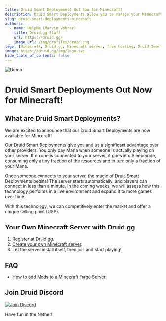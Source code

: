 ```yaml
---
title: Druid Smart Deployments Out Now for Minecraft!  
description: Druid Smart Deployments allow you to manage your Minecraft server efficiently by only using resources when players are online. Save costs and enjoy seamless automation!  
slug: druid-smart-deployments-minecraft  
authors:  
  - name: HelpMe (Marvin Vohrer)  
    title: Druid.gg Staff  
    url: https://druid.gg/  
    image_url: /img/profiles/druid.png  
tags: [Minecraft, Druid.gg, Minecraft server, free hosting, Druid Smart Deployments, Pay as You Play, Only Pay when you Play, Free Minecraft Server]  
image: https://druid.gg/img/logo.svg  
hide_table_of_contents: false  
---  
```

![Demo](\img\blog\druid_smart_deploy\smart_deploy_demo.gif)

# Druid Smart Deployments Out Now for Minecraft!

## What are Druid Smart Deployments?

We are excited to announce that our Druid Smart Deployments are now available for Minecraft!

Our Druid Smart Deployments give you and us a significant advantage over other providers. You only pay Mana when someone is actually playing on your server. If no one is connected to your server, it goes into Sleepmode, consuming only a tiny fraction of the resources and in turn only a fraction of your Mana.

Once someone connects to your server, the magic of Druid Smart Deployments begins! The server starts automatically, and players can connect in less than a minute. In the coming weeks, we will assess how this technology performs in a live environment and expand it to more games over time.

With this technology, we can competitively enter the market and offer a unique selling point (USP).


## Your Own Minecraft Server with Druid.gg

1. Register at [Druid.gg](https://app.druid.gg/signup).  
2. [Create your own Minecraft server](https://app.druid.gg/summon).  
3. Let the server install itself, then join and start playing!

## FAQ  

- [How to add Mods to a Minecraft Forge Server](https://docs.druid.gg/guides/gameservers/minecraft)  


## Join Druid Discord  
[![Join Discord](/img/discord.png)](https://discord.com/invite/UUXpmx24ua)

Have fun in the Nether!